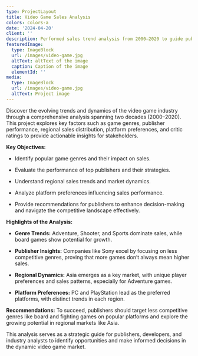 ```yaml
---
type: ProjectLayout
title: Video Game Sales Analysis
colors: colors-a
date: '2024-04-20'
client: ''
description: Performed sales trend analysis from 2000–2020 to guide publishing strategies.
featuredImage:
  type: ImageBlock
  url: /images/video-game.jpg
  altText: altText of the image
  caption: Caption of the image
  elementId: ''
media:
  type: ImageBlock
  url: /images/video-game.jpg
  altText: Project image
---
```

Discover the evolving trends and dynamics of the video game industry through a comprehensive analysis spanning two decades (2000–2020). This project explores key factors such as game genres, publisher performance, regional sales distribution, platform preferences, and critic ratings to provide actionable insights for stakeholders.

**Key Objectives:**

*   Identify popular game genres and their impact on sales.

*   Evaluate the performance of top publishers and their strategies.

*   Understand regional sales trends and market dynamics.

*   Analyze platform preferences influencing sales performance.

*   Provide recommendations for publishers to enhance decision-making and navigate the competitive landscape effectively.

**Highlights of the Analysis:**

*   **Genre Trends:** Adventure, Shooter, and Sports dominate sales, while board games show potential for growth.

*   **Publisher Insights:** Companies like Sony excel by focusing on less competitive genres, proving that more games don’t always mean higher sales.

*   **Regional Dynamics:** Asia emerges as a key market, with unique player preferences and sales patterns, especially for Adventure games.

*   **Platform Preferences:** PC and PlayStation lead as the preferred platforms, with distinct trends in each region.

**Recommendations:**
To succeed, publishers should target less competitive genres like board and fighting games on popular platforms and explore the growing potential in regional markets like Asia.

This analysis serves as a strategic guide for publishers, developers, and industry analysts to identify opportunities and make informed decisions in the dynamic video game market.



